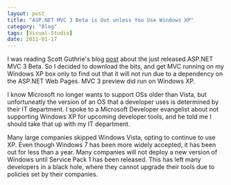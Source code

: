 ```yaml
---
layout: post
title: "ASP.NET MVC 3 Beta is Out unless You Use Windows XP"
category: "Blog"
tags: [Visual-Studio]
date: 2011-01-17
---
```



I was reading Scott Guthrie's blog [post](http://weblogs.asp.net/scottgu/archive/2010/10/06/announcing-nupack-asp-net-mvc-3-beta-and-webmatrix-beta-2.aspx) about the just released ASP.NET MVC 3 Beta. So I decided to download the bits, and get MVC running on my Windows XP box only to find out that it will not run due to a dependency on the ASP.NET Web Pages. MVC 3 preview did run on Windows XP.

I know Microsoft no longer wants to support OSs older than Vista, but unfortuneatly the version of an OS that a developer uses is determined by their IT department. I spoke to a Microsoft Developer evangelist about not supporting Windows XP for upcoming developer tools, and he told me I should take that up with my IT department.

Many large companies skipped Windows Vista, opting to continue to use XP. Even though Windows 7 has been more widely accepted, it has been out for less than a year. Many companies will not deploy a new version of Windows until Service Pack 1 has been released. This has left many developers in a black hole, where they cannot upgrade their tools due to policies set by their companies.